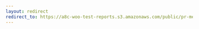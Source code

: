 ```yaml
---
layout: redirect
redirect_to: https://a8c-woo-test-reports.s3.amazonaws.com/public/pr-merge/41213/e2e/index.html
---
```

